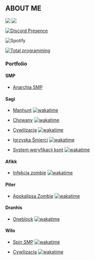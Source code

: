 ## **ABOUT ME**

<a href="https://github.com/anuraghazra/convoychat">
	<img align="left" src="https://github-readme-stats.vercel.app/api/top-langs/?username=CoronaCreeper&hide_title=true&theme=material-vue&bg_color=0C1116&text_color=fff&langs_count=3" />
</a>


<a href="https://github.com/anuraghazra/github-readme-stats">
	<img align="left" src="https://github-readme-stats.vercel.app/api?username=CoronaCreeper&hide_title=true&hide_rank=true&show_icons=true&include_all_commits=true&count_private=true&hide=contribs&bg_color=0C1116&text_color=fff&icon_color=3A90F6&theme=material-palenight" />
</a>
<br>

[![Discord Presence](https://lanyard-profile-readme.vercel.app/api/717337516830752788)](https://discord.com/users/717337516830752788)

![Spotify](https://spotify-recently-played-readme.vercel.app/api?user=eq3xa2vckc9rb1n5suwczd0us)

[![Total programming](https://wakatime.com/badge/user/c45fd555-1ec0-4ab5-85fc-a3a4389a1b5f.svg)](https://wakatime.com/@c45fd555-1ec0-4ab5-85fc-a3a4389a1b5f)

### Portfolio

#### SMP

- [Anarchia SMP](https://anarchiasmp.pl)

#### Sagi

- [Manhunt](https://www.youtube.com/watch?v=ILS3RR4wSms) [![wakatime](https://wakatime.com/badge/user/c45fd555-1ec0-4ab5-85fc-a3a4389a1b5f/project/af370b86-41d8-4779-8c5f-dfac1d540fcb.svg)](https://wakatime.com/badge/user/c45fd555-1ec0-4ab5-85fc-a3a4389a1b5f/project/af370b86-41d8-4779-8c5f-dfac1d540fcb)

- [Chowany](https://www.youtube.com/watch?v=lcE1y9USVwo) [![wakatime](https://wakatime.com/badge/user/c45fd555-1ec0-4ab5-85fc-a3a4389a1b5f/project/b9d76735-5355-4321-91e6-905d7be93bcc.svg)](https://wakatime.com/badge/user/c45fd555-1ec0-4ab5-85fc-a3a4389a1b5f/project/b9d76735-5355-4321-91e6-905d7be93bcc)

- [Cywilizacja](https://www.youtube.com/watch?v=JR-_h8yGx88&) [![wakatime](https://wakatime.com/badge/user/c45fd555-1ec0-4ab5-85fc-a3a4389a1b5f/project/2b345060-a5be-4e13-88fa-aedd0daf759b.svg)](https://wakatime.com/badge/user/c45fd555-1ec0-4ab5-85fc-a3a4389a1b5f/project/2b345060-a5be-4e13-88fa-aedd0daf759b)

- [Igrzyska Śmierci](https://www.youtube.com/watch?v=5p8IYDgGrpI) [![wakatime](https://wakatime.com/badge/user/c45fd555-1ec0-4ab5-85fc-a3a4389a1b5f/project/f0fb03fe-f4c7-4eb9-ac56-ec5f42773b15.svg)](https://wakatime.com/badge/user/c45fd555-1ec0-4ab5-85fc-a3a4389a1b5f/project/f0fb03fe-f4c7-4eb9-ac56-ec5f42773b15)

- [System weryfikacji kont](https://www.youtube.com/@Sagi1) [![wakatime](https://wakatime.com/badge/user/c45fd555-1ec0-4ab5-85fc-a3a4389a1b5f/project/529eaa7e-ac8e-48ab-a67a-c62ddcaf9945.svg)](https://wakatime.com/badge/user/c45fd555-1ec0-4ab5-85fc-a3a4389a1b5f/project/529eaa7e-ac8e-48ab-a67a-c62ddcaf9945)

#### Afikk

- [Infekcja zombie](https://www.youtube.com/watch?v=GHMzx7iYfxM) [![wakatime](https://wakatime.com/badge/user/c45fd555-1ec0-4ab5-85fc-a3a4389a1b5f/project/d254bc18-6395-4a04-add4-ff57bd59e319.svg)](https://wakatime.com/badge/user/c45fd555-1ec0-4ab5-85fc-a3a4389a1b5f/project/d254bc18-6395-4a04-add4-ff57bd59e319)

#### Piter

- [Apokalipsa Zombie](https://www.youtube.com/watch?v=i4XZ9MBmcKk) [![wakatime](https://wakatime.com/badge/user/c45fd555-1ec0-4ab5-85fc-a3a4389a1b5f/project/7c2b4111-3710-422c-a067-997e8de1154b.svg)](https://wakatime.com/badge/user/c45fd555-1ec0-4ab5-85fc-a3a4389a1b5f/project/7c2b4111-3710-422c-a067-997e8de1154b)

#### Dranhis

- [Oneblock](https://www.youtube.com/watch?v=5yRM-rVupCw) [![wakatime](https://wakatime.com/badge/user/c45fd555-1ec0-4ab5-85fc-a3a4389a1b5f/project/80f81716-f583-4bd5-afe1-e06a033ec15f.svg)](https://wakatime.com/badge/user/c45fd555-1ec0-4ab5-85fc-a3a4389a1b5f/project/80f81716-f583-4bd5-afe1-e06a033ec15f)

#### Wilo

- [Spin SMP](https://www.youtube.com/watch?v=U5ibMihtRCY) [![wakatime](https://wakatime.com/badge/user/c45fd555-1ec0-4ab5-85fc-a3a4389a1b5f/project/c00a16fe-15d0-4c5c-8eed-a8b5ed8bad0a.svg)](https://wakatime.com/badge/user/c45fd555-1ec0-4ab5-85fc-a3a4389a1b5f/project/c00a16fe-15d0-4c5c-8eed-a8b5ed8bad0a)

- [Cywilizacja](https://www.youtube.com/watch?v=-41vUzSJG6E) [![wakatime](https://wakatime.com/badge/user/c45fd555-1ec0-4ab5-85fc-a3a4389a1b5f/project/acca93d1-123f-49f6-a5f8-6962c55663c1.svg)](https://wakatime.com/badge/user/c45fd555-1ec0-4ab5-85fc-a3a4389a1b5f/project/acca93d1-123f-49f6-a5f8-6962c55663c1)
